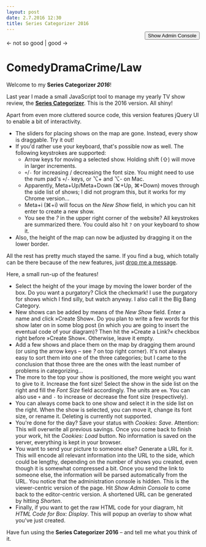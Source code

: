 ```yaml
---
layout: post
date: 2.7.2016 12:30
title: Series Categorizer 2016
---
```

<style type="text/css">
	#modifyconsole, #seriesList {
		display: none;
	}
	#toggleAdminConsole {
		text-align: right;
		margin-top: -1.1em;
	}
	.formdescription {
		font-size: 0.8em;
	}
	#showPositioner .ui-widget-content {
		border: 1px solid #ddd;
	}
	#showPositioner .ui-slider {
		position: relative;
	}
	#showPositioner .ui-slider-horizontal {
		height: 2px;
	}
	#showPositioner .ui-corner-all {
		border-radius: 2px;
	}
	#showPositioner .ui-slider .ui-slider-handle {
		position: absolute;
		z-index: 2;
		width: 15px;
		height: 15px;
	}
	#showPositioner .ui-slider-horizontal .ui-slider-handle {
		top: -9px;
		margin-left: -.6em;
	}
	#showPositioner .ui-state-default, .ui-widget-content .ui-state-default {
		border: 1px solid #ccc;
		background: #f6f6f6;
	}
	#showPositioner .ui-slider-handle.ui-state-default {
		border-radius: 15px;
		top: -8px;
	}
	#showPositioner .ui-slider-handle.ui-state-default.ui-corner-all:focus {
		outline: none;
		box-shadow: 0 0 5px 2px rgb(112, 165, 249);
	}
	#showPositioner .ui-state-hover, .ui-widget-content .ui-state-hover {
		background: #d0e8f7;
		border-color: #9fcae5;
	}
	#horizontalSlider .ui-slider-handle:hover {
		cursor: ew-resize;
	}
	#verticalSlider .ui-slider-handle:hover {
		cursor: ns-resize;
	}
	.init {
		opacity: 0.3;
	}
	#showinput {
		margin-bottom: 15px;
	}	
	#urlInteraction pre {
		overflow: auto;
		font-size: 0.8em;
	}
/*
	#boxModifier input {
		text-align: center;
	}
*/
	#boxModifier .rightInput {
		margin-right: 20px;
	}
	#seriesList {
		position: relative;
		float: left;
		left: 840px;
		top: -100px;
		padding: 10px;
		background-color: rgba(255, 255, 255, 0.4);
		max-width: 160px
	}
	#seriesList h1 {
		font-size: 12px;
		margin-top: 0;
	}
	#seriesList #listSelect {
		float: left;
		margin-right: 5px;
	}
	#seriesList .up-botton, #seriesList .down-button {
		display: block;
	}
	
	
	li.draggable.ui-draggable-dragging {
		border: 1px solid #C0C0FF;
		box-shadow: 0px 0px 3px #FFFFFF;
	}
	ol#shows li.draggable {
		border: 1px solid rgba(0,0,0,0);
	}

	.ui-resizable-handle {
	    position: absolute;
	    font-size: 0.1px;
	    display: block;
	    touch-action: none;
	}
	.ui-resizable-s {
	    cursor: s-resize;
	    height: 7px;
	    width: 100%;
	    bottom: -5px;
	    left: 0;
	}
	#keys {
		position: fixed;
		top: 30px;
		right: 30px;
		color: #909090;
		background: #fbfbfb;
		border: 1px solid #888888;
		padding: 5px;
		z-index: 23;
		opacity: 0.3;
	}
	#keys:hover, #keys:active {
		border-color: #525252;
		opacity: 1;
	}
	#keys .description, #keys .icons {
		display: inline-block;
		vertical-align: middle;
	}
	#keys .description {
		margin-right: 3px;
		font-size: 0.8em;
		text-align: right;
	}
	#keys .icons {
		text-align: center;
	}
	#keys #keys_up {
		display: block;
	    text-align: center;
	    margin-bottom: -5px;
	    margin-left: 1px;
	}
	#keys_size, #keys_focus {
		margin-top: 0.6em;
	}
</style>
<link rel="stylesheet" href="/css/seriestriptychon.css" type="text/css" media="screen" />
<!-- <link rel="stylesheet" href="//code.jquery.com/ui/1.11.4/themes/smoothness/jquery-ui.css"> -->

<script   src="//code.jquery.com/jquery-2.2.4.min.js"   integrity="sha256-BbhdlvQf/xTY9gja0Dq3HiwQF8LaCRTXxZKRutelT44="   crossorigin="anonymous"></script>
<script   src="//code.jquery.com/ui/1.11.4/jquery-ui.min.js"   integrity="sha256-xNjb53/rY+WmG+4L6tTl9m6PpqknWZvRt0rO1SRnJzw="   crossorigin="anonymous"></script>
<script src="/assets/js/js.cookie.js"></script>
<script src="/assets/js/jquery.ba-bbq.browserFix.js"></script>
<script src="/assets/js/jquery.ba-bbq.min.js"></script>
<link rel="stylesheet" href="/assets/js/jquery.fancybox.css?v=2.1.5" type="text/css" media="screen" />
<script type="text/javascript" src="/assets/js/jquery.fancybox.pack.js?v=2.1.5"></script>
<script type="text/javascript" src="/assets/js/keypress-2.1.4.min.js"></script>
<script type="text/javascript" src="/assets/js/lz-string.min.js"></script>
<script>
function initGapi() {
	gapi.client.setApiKey('AIzaSyDzu5-cdGnVFrOGIIO20_nDJo0rQmaVAfs');
	gapi.client.load('urlshortener', 'v1', function() {});
}
</script>
<script src="https://apis.google.com/js/client.js?onload=initGapi"></script>
<div id="toggleAdminConsole"><button>Show Admin Console</button></div>
<div id="modifyconsole">
	<form id="boxModifier">
<!-- 		<span class="formdescription">Map Height:</span> <input type="text" id="boxHeight" value="500" style="width: 35px" title="Height of the show box in px"> -->
<!-- 		<span class="formdescription">Max / Min Font Size:</span> <input type="text" id="maxFontSize" value="2.2" style="width: 25px" title="Maximum font size of a show on the map, in em"> <input type="text" id="minFontSize" class="rightInput" value="0.4" style="width: 25px" title="Minimum font size of a show on the map, in em"> -->
		<!-- <input type="submit" id="setBoxHeight" value="Set"> -->
		<span class="formdescription" title="Should there be a purgatory region at the end of the map? It's for shows you hate but still watch. Because the devil.">Purgatory:</span> <input type="checkbox" id="displayPurgatory" title="Display purgatory?" checked>
	</form>
	<form id="showinput">
		<span class="formdescription">New Show:</span> <input type="text" id="newshowname" value="Show Name">
		<input type="checkbox" id="withLink" title="Create a link?" checked>
		<input type="submit" id="createshow" value="Create Show">
	</form>
	<form id="currentShow" class="init">
		<span class="formdescription" title="Name of currently selected show. Can be used to rename it.">Name of Current Show:</span> <input type="text" id="currentshowname" value="">
		<input type="submit" id="renameshow" value="Set New Name">
<!-- 		<button id="delete">Delete Show</button> -->
	</form>
	<div id="showPositioner" class="init">
		<form id="showModifier">
			<span class="formdescription">Font size / em:</span> <input type="text" id="size" style="width: 30px" value="1">
			<input type="submit" id="modifyShow" value="Set">
		</form>
	</div>
	<div id="cookieInteraction">
		<span class="formdescription" title="The current shows and their configuration can be saved or retrieved from cookies.">Cookies:</span> <button id="saveCookie">Save</button>
		<button id="loadCookie">Load</button>
	</div>
	<div id="urlInteraction">
		<span class="formdescription" title="Shows can be parsed from URL or a URL for the current shows can be generated.">URLs:</span> 
		<button id="genUrl">Generate URL</button>
		<button id="parseUrl">Parse URL</button>
		<button id="shortenUrl">Shorten</button>
		<pre class="shortedUrl" style="display: inline"><code></code></pre>
		<pre id="url" style="display: none"><code></code></pre>
	</div>
	<div id="genCode">
		<span class="formdescription">HTML Code for Box:</span> <a href="#code" class="fancybox" rel="group"><button id="showCode">Display</button></a>
		<div id="code" style="display: none; max-width: 800px; max-height: 500px; font-size: 0.8em"><pre></pre></div>
	</div>
	<div id="keys">
		<div class="keys_hidden"><strong>?</strong></div>
		<div class="keys_shown" style="display: none;">
			<div id="keys_arrows">
				<span class="description">Move Show:</span>
				<span class="icons">
					<span id="keys_up">▲</span>
					<span id="keys_left">◀</span>
					<span id="keys_down">▼</span>
					<span id="keys_down">▶</span>
				</span>
			</div>
			<div id="keys_more">
				<span class="description">Move more:</span>
				<span class="icons">+ ⇧</span>
			</div>
			<div id="keys_size">
				<span class="description">Font size:</span>
				<span class="icons">⌥+/⌥-<br>
				+/-<span style="font-size: 0.8em">(Numpad)</span>
				</span>
			</div>
			<div id="keys_focus">
				<span class="description">Focus <em>New</em>:</span>
				<span class="icons">⌘i</span>
			</div>
		</div>
	</div>
</div>
<div id="seriesList" class="init">
	<h1>List of Series</h1>
	<select id="listSelect" size="3">
<!--
		<input type="button" class="up-button" value="&#9650;">
		<input type="button" class="down-button" value="&#9660;">
-->
	</select>
</div>
<div id="seriestriptychon">
	<div class="lowershadow purgatory"><span class="text">← not so good | good →</span></div>
	<h1 class="genres"><span id="comedy">Comedy</span><span id="drama">Drama</span><span id="crime">Crime/Law</span></h1>
	<ol id="shows">
	</ol>
</div>

Welcome to my **Series Categorizer *2016***!

Last year I made a small JavaScript tool to manage my yearly TV show review, the **[Series Categorizer](/2015/05/15/series-categorizer.html)**. This is the 2016 version. All shiny!

Apart from even more cluttered source code, this version features jQuery UI to enable a bit of interactivity.

* The sliders for placing shows on the map are gone. Instead, every show is draggable. Try it out!
* If you'd rather use your keyboard, that's possible now as well. The following keystrokes are supported:
	+ Arrow keys for moving a selected show. Holding shift (⇧) will move in larger increments.
	+ `+`/`-` for increasing / decreasing the font size. You might need to use the num pad's `+`/`-` keys, or ⌥+ and ⌥- on Mac.
	+ Apparently, Meta+Up/Meta+Down (⌘+Up, ⌘+Down) moves through the side list of shows; I did not program this, but it works for my Chrome version…
	+ Meta+i (⌘+i) will focus on the *New Show* field, in which you can hit enter to create a new show.
	+ You see the *?* in the upper right corner of the website? All keystrokes are summarized there. You could also hit `?` on your keyboard to show it.
* Also, the height of the map can now be adjusted by dragging it on the lower border.

All the rest has pretty much stayed the same. If you find a bug, which totally can be there because of the new features, just [drop me a message](https://twitter.com/AndiH/).

Here, a small run-up of the features!

* Select the height of the your image by moving the lower border of the box. Do you want a purgatory? Click the checkmark! I use the purgatory for shows which I find silly, but watch anyway. I also call it the Big Bang Category.
* New shows can be added by means of the *New Show* field. Enter a name and click »Create Show«. Do you plan to write a few words for this show later on in some blog post (in which you are going to insert the eventual code of your diagram)? Then hit the »Create a Link?« checkbox right before »Create Show«. Otherwise, leave it empty.
* Add a few shows and place them on the map by dragging them around (or using the arrow keys – see *?* on top right corner). It's not always easy to sort them into one of the three categories; but I came to the conclusion that those three are the ones with the least number of problems in categorizing…
* The more to the top your show is positioned, the more weight you want to give to it. Increase the font size! Select the show in the side list on the right and fill the *Font Size* field accordingly. The units are `em`. You can also use `+` and `-` to increase or decrease the font size (respectively).
* You can always come back to one show and select it in the side list on the right. When the show is selected, you can move it, change its font size, or rename it. Deleting is currently not supported.
* You're done for the day? Save your status with *Cookies: Save*. Attention: This will overwrite all previous savings. Once you come back to finish your work, hit the *Cookies: Load* button. No information is saved on the server, everything is kept in your browser.
* You want to send your picture to someone else? Generate a URL for it. This will encode all relevant information into the URL to the side, which could be lengthy, depending on the number of shows you created, even though it is somewhat compressed a bit. Once you send the link to someone else, the information will be parsed automatically from the URL. You notice that the administration console is hidden. This is the viewer-centric version of the page. Hit *Show Admin Console* to come back to the editor-centric version. A shortened URL can be generated by hitting *Shorten*.
* Finally, if you want to get the raw HTML code for your diagram, hit *HTML Code for Box: Display*. This will popup an overlay to show what you've just created.

Have fun using the **Series Categorizer 2016** – and tell me what you think of it.

<script>var initialized = false;
var mapIsEmpty = true;
var urlMode = false;
var activeShowId;
var arrShows = [];
var defaultPosition = {horizontal: 50, vertical: 50};

function show(name) {
	this.name = name;
	this.id = name.split(' ').join('').toLowerCase().replace(/[_\W]+/g, "");
	this.mapId = "map__" + this.id;
	this.sideId = "side__" + this.id;
	this.xpos = defaultPosition.horizontal;
	this.ypos = defaultPosition.vertical;
	this.fontsize = 1;
}
function sparseShow(show) {
	return {t: show.name, x: show.xpos, y: show.ypos, f: show.fontsize};
}
function generateExportArray() {
	var sparseArrShows = [];
	for (let key in arrShows) {
		let currentShow = arrShows[key];
		sparseArrShows.push(sparseShow(currentShow));
	}
	return {h: $("#seriestriptychon").height(), pur: $(".purgatory").is(":visible"), shows: sparseArrShows};
}
function parseExportArray(arr) {
	// box height
	$("#seriestriptychon").css("height", arr['h']);
	// $("#boxHeight").val(arr['h']);

	// purgatory
	if (arr['pur'] == false) {
		$(".purgatory").fadeToggle("fast");
		$("#displayPurgatory").prop('checked', false);
	}
	// parse shows
	arr['shows'].forEach(function(show){
// 		console.log("Show: ", show);
		loadShow(show);  // <- nope!
	});
}
function sortSidelist() {
	$("#seriesList #listSelect").find("option").sort(function(left, right) {
		return $(left).text().toLowerCase().localeCompare($(right).text().toLowerCase());
	}).each(function() {
		$("#seriesList #listSelect").append(this);
	});
}
function createShowInSidelist(show) {
	$("#seriesList #listSelect").append('<option value="' + show.sideId + '" selected="selected">' + show.name + '</option>');
	sortSidelist();
	
	var arrLength = Object.keys(arrShows).length;
	if (arrLength > 3 && arrLength < 20) {
		$("#seriesList #listSelect").attr("size", arrLength);
	}
}
var temp = 0;
function createShowOnMap(show) {
	var createLink = $("#withLink").is( ":checked" );
	var linkBefore = createLink ? '<a href="#' + show.id + '">' : '';
	var linkAfter = createLink ? '</a>' : '';
	
	$("#shows").append('\n\t\t<li id=' + show.mapId + ' style="top: ' + show.ypos + '%; left: ' + show.xpos + '%; font-size: ' + show.fontsize + 'em;" >' + linkBefore + show.name + linkAfter + '</li>');
	$("#" + show.mapId)
		.addClass("draggable")
		.addClass("draggable-active")
		.draggable({
			containment: $("#seriestriptychon"),
			start: function(event, ui) {
	     		$(ui.helper).width($(this).width() + 1);
	     	},
/*
			drag: function( event, ui ) {
			},
*/
			stop: function( event, ui ) {
				var $elm = $(this);
				var pos = $elm.position(),
					parentSizes = {
						height: $("#seriestriptychon").height(),
						width: $("#seriestriptychon").width()
					};
				var xpos = ((pos.left/parentSizes.width) * 100);
				var ypos = ((pos.top/parentSizes.height) * 100);
				xpos = Number(xpos.toFixed(2));
				ypos = Number(ypos.toFixed(2));
				$elm.css('top', ypos + '%').css('left', xpos + '%');
				
				showId = ui.helper[0]["id"].replace("map__","");
				arrShows[showId].xpos = xpos;
				arrShows[showId].ypos = ypos;
			}
	     });
}

function createShow(showname) {
	if (!initialized) initialize();
	var currentShow = new show(showname);
	arrShows[currentShow.id] = currentShow;
		
	activeShowId = currentShow.id;

	createShowInSidelist(currentShow);
	createShowOnMap(currentShow);
	selectShow(activeShowId);
}
function loadShow(currentSparseShow) {
	if (!initialized && !urlMode) initialize();
	var currentShow = new show(currentSparseShow.t);
	currentShow.xpos = currentSparseShow.x;  // ← why?
	currentShow.ypos = currentSparseShow.y;
	currentShow.fontsize = currentSparseShow.f;
// 	console.log(currentSparseShow);
// 	console.log(currentShow);
	arrShows[currentShow.id] = currentShow;
	activeShowId = currentShow.id;
	
	createShowInSidelist(currentShow);
	createShowOnMap(currentShow);
	selectShow(activeShowId);
}
function selectShow(showName) {
	activeShowId = cleanShowId(showName);
	currentShow = arrShows[activeShowId];
	setFontsizeInInputField(currentShow);
	fillShownameIntoInputField(currentShow);
}
function deleteShow() {
	// delete from side list
	$("#listSelect option").filter(function() {
		return $(this).val() == activeShowId
	}).remove();
	// delete from map
	$("#" + arrShows[activeShowId].mapId).remove();
	// delete from show array
	arrShows.splice(activeShowId, 1);
	
	selectShow(arrShows[0]);
}

function initialize() {
	initialized = true;
	$(".init").css("opacity", 1);
}

function toggleConsole() {
	$("#modifyconsole, #seriesList").toggle("slow", function() {
		if ($(this).is(':visible')) {
			$("#toggleAdminConsole button").text("Hide Admin Console");
		} else {
			$("#toggleAdminConsole button").text("Show Admin Console");
		}
	});
}

function fixJqueryDraggableWidth() {
	var currentObject = $("#" + arrShows[activeShowId].mapId);
	
	currentObject.css("width", "");
	currentObject.css("height", "");
	
	currentObject.css("width", currentObject.width() + 1);
	$("#" + arrShows[activeShowId].mapId).css("width", "");
	$("#" + arrShows[activeShowId].mapId).css("width", $("#" + arrShows[activeShowId].mapId));
}

function cleanShowId(showName) {
	return showName.replace("map__", "").replace("side__", "");
}
function resizeShow() {
	var size = $("#showModifier #size").val();
	
	$('#' + arrShows[activeShowId].mapId)
	.css("font-size", size + "em");
	arrShows[activeShowId].fontsize = size;
	fixJqueryDraggableWidth();
}
function setFontsizeInInputField(show) {
	$("#showModifier #size").val(show.fontsize);
}
function fillShownameIntoInputField(show) {
	$("#currentshowname").val(show.name);
}
function renameShow() {
	var oldname = arrShows[activeShowId].name;
	var newname = $("#currentshowname").val();
	if (oldname != newname) {
		arrShows[activeShowId].name = newname;
		// rename in side list
		$("#seriesList #listSelect option:selected").text(arrShows[activeShowId].name);
		// resort side list
		sortSidelist();
		// rename on map
		var element = $("#" + arrShows[activeShowId].mapId);
		if (element.children.length > 0) {
			 $("#" + arrShows[activeShowId].mapId + " a").text(arrShows[activeShowId].name);
		} else {
			 $("#" + arrShows[activeShowId].mapId).text(arrShows[activeShowId].name);
		}
		fixJqueryDraggableWidth();
	}
}
function writeCookie() {
	var expArray = JSON.stringify(generateExportArray());
	if (typeof(Storage) !== "undefined") {
		localStorage.setItem("seriescategorizer", expArray);
	} else {
		Cookies.set("seriescategorizer", expArray);
	}
	console.log("Stored " + Object.keys(arrShows).length + " shows.");
}
function loadCookie() {
	if (typeof(Storage) !== "undefined") {
		var tempArray = JSON.parse(localStorage.getItem("seriescategorizer"));
	} else {
		var tempArray = Cookies.getJSON("seriescategorizer");
	}
	var oldNumberOfShows = Object.keys(arrShows).length;
	parseExportArray(tempArray);
	var newNumberOfShows = Object.keys(arrShows).length;
	console.log("Loaded " + (newNumberOfShows - oldNumberOfShows) + " shows.");
}

function generateUrl() {
	var exportArray = generateExportArray();
// 	var encodedArray = window.btoa(JSON.stringify(exportArray).replace(/’/g, "'"));
	var encodedArray = LZString.compressToBase64(JSON.stringify(exportArray).replace(/’/g, "'"));
	var currentUrlWithoutParams = location.protocol + '//' + location.host + location.pathname;
// 	return $.param.querystring(currentUrlWithoutParams, encodedArray);
	return currentUrlWithoutParams + "?" + encodedArray;
}
function displayUrl(url) {
	$("#urlInteraction #url code").text(url);
}
function parseUrl() {
// 	var parsedUrl = $.deparam.querystring();
	var parsedUrl = window.location.search.substr(1);
// 	var decodedUrl = JSON.parse(window.atob(parsedUrl));
	var decodedUrl = JSON.parse(LZString.decompressFromBase64(parsedUrl));
	parseExportArray(decodedUrl);
}
var shortenedUrl;
function shortenUrl() {
// 	console.log($("#urlInteraction .url code").text());
	var longUrl = $("#urlInteraction #url code").text();
	var shortUrl = shorten(longUrl);
	console.log(shortUrl);
	shortenedUrl = shortUrl;
// 	$("#urlInteraction .shortedUrl code").text(shortUrl);
}


function shorten(url) {
  var request = gapi.client.urlshortener.url.insert({
	  'resource': {
		  'longUrl': url
	  }
  });
// 	  var shortUrl = "";
  request.execute(function(r) {
	  if (r.id != null) {
	  	$("#urlInteraction .shortedUrl code").text(r.id);
	  	return r.id;
	  } else {
		return "ERROR";
	  }
  });
// 	  return shortUrl;
}

function tryToParseUrl() {
	var parsedUrl = window.location.search.substr(1);
	try {
		// parsedUrl = JSON.parse(window.atob(parsedUrl));
		parsedUrl = JSON.parse(LZString.decompressFromBase64(parsedUrl));
	}
	catch(err) {return;}
	
	if (!$.isEmptyObject(parsedUrl)) {
		if (('h' in parsedUrl) && ('shows' in parsedUrl)) {
			urlMode = true;
			parseUrl();
		}
	}
	return;
/*
	if (!$.isEmptyObject(parsedUrl['h'])
// 	 && !$.isEmptyObject(parsedUrl['pur'])  // This does not work for some reason!? Super strange
	 && !$.isEmptyObject(parsedUrl['shows'])) {
		urlMode = true;
		parseUrl();
	}
*/
}

function toggleKeyshortcuts() {
	if ($(".keys_hidden").is(":visible")) {
		$(".keys_hidden").fadeToggle("800", function(){$(".keys_shown").fadeToggle("400")});
	} else {
		$(".keys_shown").fadeToggle("800", function(){$(".keys_hidden").fadeToggle("400")});
	}
}

$(document).ready(function() {
	// Init
	$(".fancybox").fancybox();
	
	// Look for parsable URL present
	if (window.location.search.substr(1) != "") {
		tryToParseUrl();
	}
	if (!urlMode) {
		$("#modifyconsole, #seriesList").delay(400).toggle("slow", function() {
// 			console.log($(this).is(':visible'));
			if ($(this).is(':visible')) {
				$("#toggleAdminConsole button").text("Hide Admin Console");
			} else {
				$("#toggleAdminConsole button").text("Show Admin Console");
			}
		});
	}
	// Admin Console
	$("#toggleAdminConsole").button()
	.click(function() {
		if (!initialized && urlMode) {
			urlMode = false;
			initialize();
		}
		toggleConsole();
	});
	// Box modifications
	$("#displayPurgatory").on("click", function() {
		$(".purgatory").fadeToggle("fast");
	});
	// Show modifications
	$("form#showinput").submit(function(event) {
		event.preventDefault();
		createShow($("#newshowname").val());
	});
	$("form#showModifier").submit(function(event) {
		event.preventDefault();
		resizeShow();
	});
	$("#renameshow").button()
	.click(function(event) {
		event.preventDefault();
		renameShow();
	});	
	// Side list
	$("#seriesList #listSelect").change(function(){
		selectShow($(this).val());
	});
/* // Sorting in side list
	$("#seriesList .up-button").click(function() {
		$("#seriesList #listSelect option:selected:first-child").prop("selected", false);
		before = $("#seriesList #listSelect option:selected:first").prev();
		$("#seriesList #listSelect option:selected").detach().insertBefore(before);
	});
	$("#seriesList .down-button").click(function() {
		$("#seriesList #listSelect option:selected:last-child").prop("selected", false);
		after = $("#seriesList #listSelect option:selected:last").next();
		$("#seriesList #listSelect option:selected").detach().insertAfter(after);
	});
*/
	// Cookies
	$("#saveCookie").button()
	.click(function(){
		writeCookie();
	});
	$("#loadCookie").button()
	.click(function(){
		loadCookie();
	});
	$("#delete").button()
	.click(function(event) {
		event.preventDefault();
		deleteShow();
	});
	// URLs
	$("#urlInteraction #genUrl").button()
	.click(function(){
		var url = generateUrl();
		displayUrl(url);
		$("#url").css("display", "block");
		$("#urlInteraction #shortenUrl").button( "option", "disabled", false );
	});
	$("#urlInteraction #parseUrl").button()
	.click(function(){
		parseUrl();
	});
	$("#urlInteraction #shortenUrl").button({disabled: true})
	.click(function(){
// 		console.log("shorten");
		shortenUrl();
	});
	$("#showCode").button()
	.click(function(){
		$("#seriestriptychon ol#shows li").draggable("disable");
		var header = '<link rel="stylesheet" href="//static.andreasherten.de/css/seriestriptychon.css" type="text/css" media="screen" />\n'.replace(/\</g,"&lt;").replace(/\>/g, "&gt;");
		var content = $("#seriestriptychon").
			prop('outerHTML');
		console.log(content);
		var content = content.
			replace(/class="draggable draggable-active ui-draggable ui-draggable-handle"/g, "").
			replace(/class="ui-resizable-handle ui-resizable-e"/g, "").
			replace(/class="ui-resizable-handle ui-resizable-se ui-icon ui-icon-gripsmall-diagonal-se"/g, "").
			replace(/\</g,"&lt;").
			replace(/\>/g, "&gt;").
			replace(/(?:\r\n|\r|\n)/g, '<br />');
		$("#code pre").html(header + content);
		$("#seriestriptychon ol#shows li").draggable("enable")
	});
	$("#keys")
	.click(function() {
		toggleKeyshortcuts();
	});

})
$(function() { // http://api.jqueryui.com/draggable/
	$(".draggable").draggable({
		containment: $("#seriestriptychon"),
// 		delay: 100
// 		scope: "tasks"
		opacity: 0.8,
		drag: function( event, ui ) {
			console.log(ui);
		}
		
	})
})
	
$("#seriestriptychon").resizable({
	maxWidth: 800,
	minWidth: 800
});

/*
Mousetrap.bind('left', function(e) {
	if (e.preventDefault) {
        e.preventDefault();
    } else {
        // internet explorer
        e.returnValue = false;
    }
	console.log("Left Event!")
	var offSet = 0.2;
	if (e.shiftKey) {
		offSet = 1;
	}
	var newValue = arrShows[currentShow.id].xpos - offSet;
	arrShows[currentShow.id].xpos = newValue;
	$('#' + arrShows[activeShowId].mapId).css("left", newValue + "%");
});
*/

function moveLeft(amount = 0.2) {
	var newValue = arrShows[currentShow.id].xpos - amount;
	arrShows[currentShow.id].xpos = newValue;
	$('#' + arrShows[activeShowId].mapId).css("left", newValue + "%");
}

function moveUp(amount = 0.2) {
	var newValue = arrShows[currentShow.id].ypos - amount;
	arrShows[currentShow.id].ypos = newValue;
	$('#' + arrShows[activeShowId].mapId).css("top", newValue + "%");
}

function changeFontsize(amount = 0) {
	var newValue = parseFloat(arrShows[currentShow.id].fontsize) + amount;
	$("#showModifier #size").val(newValue);
	resizeShow();
}

var listener = new window.keypress.Listener();

listener.simple_combo("num_add", function(e) {changeFontsize(0.05);});
listener.simple_combo("alt =", function(e) {changeFontsize(0.05);});  // German keyboard hack …
listener.simple_combo("alt +", function(e) {changeFontsize(0.05);});
listener.simple_combo("num_subtract", function(e) {changeFontsize(-0.05);});
listener.simple_combo("alt -", function(e) {changeFontsize(-0.05);});

listener.simple_combo("left", function(e) {moveLeft();});
listener.simple_combo("shift left", function(e) {moveLeft(1);});
listener.simple_combo("right", function(e) {moveLeft(-0.2);});
listener.simple_combo("shift right", function(e) {moveLeft(-1);});

listener.simple_combo("up", function(e) {moveUp();});
listener.simple_combo("shift up", function(e) {moveUp(1);});
listener.simple_combo("down", function(e) {moveUp(-0.2);});
listener.simple_combo("shift down", function(e) {moveUp(-1);});

listener.simple_combo("meta i", function(e) {$("#newshowname").focus().select();});

listener.simple_combo("?", function(e) {toggleKeyshortcuts();}); 

/*
$(document).keydown(function(e) {
	switch(e.key) {
		// metaKey = cmd
		// ctrlKey = ctrl
		// altKey = ??
		case "ArrowLeft": 
			var offSet = 0.2;
			if (e.shiftKey) {
				offSet = 1;
			}
			var newValue = arrShows[currentShow.id].xpos - offSet;
			arrShows[currentShow.id].xpos = newValue;
			$('#' + arrShows[activeShowId].mapId).css("left", newValue + "%");
		break;

        case "ArrowUp": 
			var offSet = 0.2;
			if (e.shiftKey) {
				offSet = 1;
			}
			var newValue = arrShows[currentShow.id].ypos - offSet;
			arrShows[currentShow.id].ypos = newValue;
			$('#' + arrShows[activeShowId].mapId).css("top", newValue + "%");
        break;

        case "ArrowRight": 
			var offSet = 0.2;
			if (e.shiftKey) {
				offSet = 1;
			}
			var newValue = arrShows[currentShow.id].xpos + offSet;
			arrShows[currentShow.id].xpos = newValue;
			$('#' + arrShows[activeShowId].mapId).css("left", newValue + "%");

        break;

        case "ArrowDown": 
			var offSet = 0.2;
			if (e.shiftKey) {
				offSet = 1;
			}
			var newValue = arrShows[currentShow.id].ypos + offSet;
			arrShows[currentShow.id].ypos = newValue;
			$('#' + arrShows[activeShowId].mapId).css("top", newValue + "%");

        break;

        case "+":
        	if (e.altKey) console.log("increase font size");
        break;
        
        case "-":
        	if (e.altKey) console.log("decrease font size");
        break;

        default: return; // exit this handler for other keys
	}
	e.preventDefault(); // prevent the default action (scroll / move caret)
});
*/
</script>
